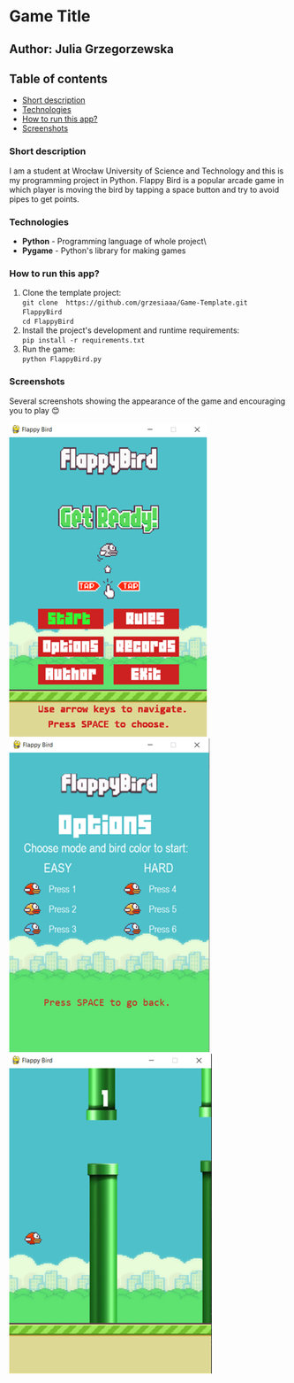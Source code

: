 # Game Title
## Author: Julia Grzegorzewska

## Table of contents
- [Short description](##Short_description)
- [Technologies](##Technologies)
- [How to run this app?](##How_to_run_this_app?)
- [Screenshots](##Screenshots)


### Short description
I am a student at Wrocław University of Science and Technology and this is my programming project in Python.
Flappy Bird is a popular arcade game in which player is moving the bird by tapping a space button and try to avoid pipes to get points.

### Technologies
- **Python** - Programming language of whole project\
- **Pygame** - Python's library for making games

### How to run this app?
1. Clone the template project: \
`git clone  https://github.com/grzesiaaa/Game-Template.git FlappyBird`\
`cd FlappyBird `
2. Install the project's development and runtime requirements:\
`pip install -r requirements.txt`
3. Run the game:\
`python FlappyBird.py`

### Screenshots
Several screenshots showing the appearance of the game and encouraging you to play :blush:

![](images/screen1.png)\
![](images/screen3.png)\
![](images/screen2.png)